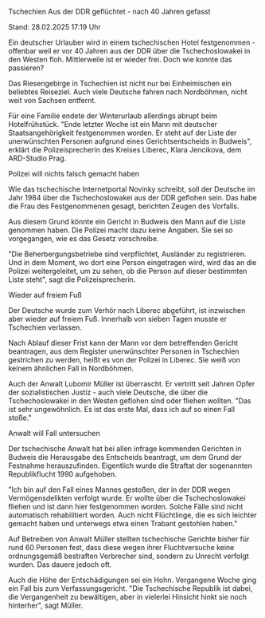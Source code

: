 
Tschechien
Aus der DDR geflüchtet - nach 40 Jahren gefasst


Stand: 28.02.2025 17:19 Uhr


Ein deutscher Urlauber wird in einem tschechischen Hotel festgenommen - offenbar weil er vor 40 Jahren aus der DDR über die Tschechoslowakei in den Westen floh. Mittlerweile ist er wieder frei. Doch wie konnte das passieren? 



Das Riesengebirge in Tschechien ist nicht nur bei Einheimischen ein beliebtes Reiseziel. Auch viele Deutsche fahren nach Nordböhmen, nicht weit von Sachsen entfernt.


Für eine Familie endete der Winterurlaub allerdings abrupt beim Hotelfrühstück. "Ende letzter Woche ist ein Mann mit deutscher Staatsangehörigkeit festgenommen worden. Er steht auf der Liste der unerwünschten Personen aufgrund eines Gerichtsentscheids in Budweis", erklärt die Polizeisprecherin des Kreises Liberec, Klara Jencikova, dem ARD-Studio Prag.

Polizei will nichts falsch gemacht haben


Wie das tschechische Internetportal Novinky schreibt, soll der Deutsche im Jahr 1984 über die Tschechoslowakei aus der DDR geflohen sein. Das habe die Frau des Festgenommenen gesagt, berichten Zeugen des Vorfalls.


Aus diesem Grund könnte ein Gericht in Budweis den Mann auf die Liste genommen haben. Die Polizei macht dazu keine Angaben. Sie sei so vorgegangen, wie es das Gesetz vorschreibe.


"Die Beherbergungsbetriebe sind verpflichtet, Ausländer zu registrieren. Und in dem Moment, wo dort eine Person eingetragen wird, wird das an die Polizei weitergeleitet, um zu sehen, ob die Person auf dieser bestimmten Liste steht", sagt die Polizeisprecherin.

Wieder auf freiem Fuß


Der Deutsche wurde zum Verhör nach Liberec abgeführt, ist inzwischen aber wieder auf freiem Fuß. Innerhalb von sieben Tagen musste er Tschechien verlassen.


Nach Ablauf dieser Frist kann der Mann vor dem betreffenden Gericht beantragen, aus dem Register unerwünschter Personen in Tschechien gestrichen zu werden, heißt es von der Polizei in Liberec. Sie weiß von keinem ähnlichen Fall in Nordböhmen.


Auch der Anwalt Lubomir Müller ist überrascht. Er vertritt seit Jahren Opfer der sozialistischen Justiz - auch viele Deutsche, die über die Tschechoslowakei in den Westen geflohen sind oder fliehen wollten. "Das ist sehr ungewöhnlich. Es ist das erste Mal, dass ich auf so einen Fall stoße."

Anwalt will Fall untersuchen


Der tschechische Anwalt hat bei allen infrage kommenden Gerichten in Budweis die Herausgabe des Entscheids beantragt, um dem Grund der Festnahme herauszufinden. Eigentlich wurde die Straftat der sogenannten Republikflucht 1990 aufgehoben.


"Ich bin auf den Fall eines Mannes gestoßen, der in der DDR wegen Vermögensdelikten verfolgt wurde. Er wollte über die Tschechoslowakei fliehen und ist dann hier festgenommen worden. Solche Fälle sind nicht automatisch rehabilitiert worden. Auch nicht Flüchtlinge, die es sich leichter gemacht haben und unterwegs etwa einen Trabant gestohlen haben."


Auf Betreiben von Anwalt Müller stellten tschechische Gerichte bisher für rund 60 Personen fest, dass diese wegen ihrer Fluchtversuche keine ordnungsgemäß bestraften Verbrecher sind, sondern zu Unrecht verfolgt wurden. Das dauere jedoch oft.


Auch die Höhe der Entschädigungen sei ein Hohn. Vergangene Woche ging ein Fall bis zum Verfassungsgericht. "Die Tschechische Republik ist dabei, die Vergangenheit zu bewältigen, aber in vielerlei Hinsicht hinkt sie noch hinterher", sagt Müller.

